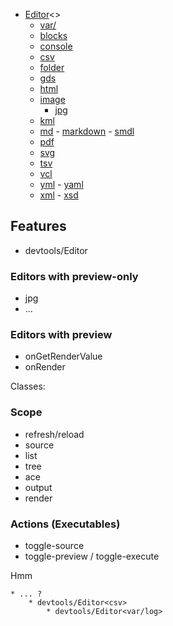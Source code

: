 * [Editor](../:.js)<>
	* [var/]() 
	* [blocks](:.js)
	* [console](:.js)
	* [csv](:.js)
	* [folder](:.js)
	* [gds](:.js)
	* [html](:.js)
	* [image](:.js)
		* [jpg](:.js)
	* [kml](:.js)
	* [md](:.js) - [markdown](:.js) - [smdl](:.js)
	* [pdf](:.js)
	* [svg](:.js)
	* [tsv](:.js)
	* [vcl](:.js)
	* [yml](:.js) - [yaml](:.js)
	* [xml](:.js) - [xsd](:.js)

## Features

* devtools/Editor<folder>

### Editors with preview-only

* jpg
* ...

### Editors with preview

- onGetRenderValue
- onRender

Classes:


### Scope

* refresh/reload
* source
* list
* tree
* ace
* output
* render
 
### Actions (Executables)

* toggle-source
* toggle-preview / toggle-execute


Hmm

	* ... ?
		* devtools/Editor<csv>
			* devtools/Editor<var/log>


